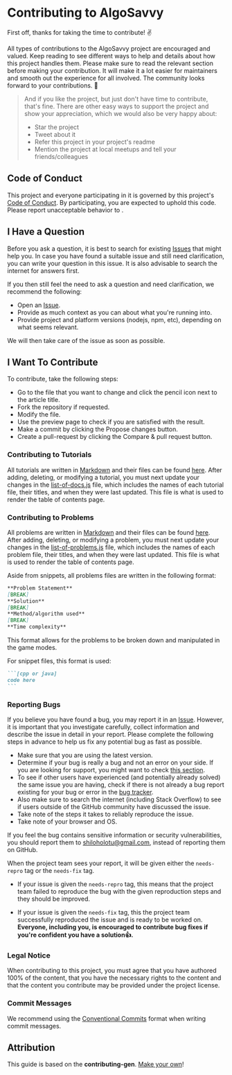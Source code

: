 # Contributing to AlgoSavvy

First off, thanks for taking the time to contribute! ✌️

All types of contributions to the AlgoSavvy project are encouraged and valued. Keep reading to see different ways to help and details about how this project handles them. Please make sure to read the relevant section before making your contribution. It will make it a lot easier for maintainers and smooth out the experience for all involved. The community looks forward to your contributions. 🎉

> And if you like the project, but just don't have time to contribute, that's fine. There are other easy ways to support the project and show your appreciation, which we would also be very happy about:
> - Star the project
> - Tweet about it
> - Refer this project in your project's readme
> - Mention the project at local meetups and tell your friends/colleagues


## Code of Conduct

This project and everyone participating in it is governed by this project's
[Code of Conduct](https://github.com/shiloholotu/algosavvyblob/master/CODE_OF_CONDUCT.md).
By participating, you are expected to uphold this code. Please report unacceptable behavior
to .


## I Have a Question

Before you ask a question, it is best to search for existing [Issues](https://github.com/shiloholotu/algosavvy/issues) that might help you. In case you have found a suitable issue and still need clarification, you can write your question in this issue. It is also advisable to search the internet for answers first.

If you then still feel the need to ask a question and need clarification, we recommend the following:

- Open an [Issue](https://github.com/shiloholotu/algosavvy/issues/new).
- Provide as much context as you can about what you're running into.
- Provide project and platform versions (nodejs, npm, etc), depending on what seems relevant.

We will then take care of the issue as soon as possible.

<!--
You might want to create a separate issue tag for questions and include it in this description. People should then tag their issues accordingly.

Depending on how large the project is, you may want to outsource the questioning, e.g. to Stack Overflow or Gitter. You may add additional contact and information possibilities:
- IRC
- Slack
- Gitter
- Stack Overflow tag
- Blog
- FAQ
- Roadmap
- E-Mail List
- Forum
-->

## I Want To Contribute

To contribute, take the following steps:

- Go to the file that you want to change and click the pencil icon next to the article title.
- Fork the repository if requested.
- Modify the file.
- Use the preview page to check if you are satisfied with the result.
- Make a commit by clicking the Propose changes button.
- Create a pull-request by clicking the Compare & pull request button.

### Contributing to Tutorials
All tutorials are written in [Markdown](https://docs.github.com/en/get-started/writing-on-github/getting-started-with-writing-and-formatting-on-github/basic-writing-and-formatting-syntax) and their files can be found [here](https://github.com/shiloholotu/algosavvy/tree/main/tutorial-markdown). After adding, deleting, or modifying a tutorial, you must next update your changes in the [list-of-docs.js](https://github.com/shiloholotu/algosavvy/blob/main/scripts/tutorial-scripts/list-of-docs.js) file, which includes the names of each tutorial file, their titles, and when they were last updated. This file is what is used to render the table of contents page.

### Contributing to Problems
All problems are written in [Markdown](https://docs.github.com/en/get-started/writing-on-github/getting-started-with-writing-and-formatting-on-github/basic-writing-and-formatting-syntax) and their files can be found [here](https://github.com/shiloholotu/algosavvy/tree/main/problem-markdown). After adding, deleting, or modifying a problem, you must next update your changes in the [list-of-problems.js](https://github.com/shiloholotu/algosavvy/blob/main/scripts/problemset-scripts/list-of-docs.js) file, which includes the names of each problem file, their titles, and when they were last updated. This file is what is used to render the table of contents page.

Aside from snippets, all problems files are written in the following format:
```md
**Problem Statement**
[BREAK]
**Solution**
[BREAK]
**Method/algorithm used**
[BREAK]
**Time complexity**
```
This format allows for the problems to be broken down and manipulated in the game modes.

For snippet files, this format is used:
~~~md
```[cpp or java]
code here
```
~~~




### Reporting Bugs
If you believe you have found a bug, you may report it in an [Issue](https://github.com/shiloholotu/algosavvy/issues/new). However, it is important that you investigate carefully, collect information and describe the issue in detail in your report. Please complete the following steps in advance to help us fix any potential bug as fast as possible.

- Make sure that you are using the latest version.
- Determine if your bug is really a bug and not an error on your side. If you are looking for support, you might want to check [this section](#i-have-a-question).
- To see if other users have experienced (and potentially already solved) the same issue you are having, check if there is not already a bug report existing for your bug or error in the [bug tracker](https://github.com/shiloholotu/algosavvyissues?q=label%3Abug).
- Also make sure to search the internet (including Stack Overflow) to see if users outside of the GitHub community have discussed the issue.
- Take note of the steps it takes to reliably reproduce the issue.
- Take note of your browser and OS.

If you feel the bug contains sensitive information or security vulnerabilities, you should report them to [shiloholotu@gmail.com](mailto:shiloholotu@gmail.com), instead of reporting them on GitHub.


When the project team sees your report, it will be given either the `needs-repro` tag or the `needs-fix` tag.
- If your issue is given the `needs-repro` tag, this means that the project team failed to reproduce the bug with the given reproduction steps and they should be improved.

- If your issue is given the `needs-fix` tag, this the project team successfully reproduced the issue and is ready to be worked on. **Everyone, including you, is encouraged to contribute bug fixes if you're confident you have a solution👍.**


### Legal Notice
When contributing to this project, you must agree that you have authored 100% of the content, that you have the necessary rights to the content and that the content you contribute may be provided under the project license.

### Commit Messages
We recommend using the [Conventional Commits](https://www.conventionalcommits.org/en/v1.0.0/) format when writing commit messages.

## Attribution
This guide is based on the **contributing-gen**. [Make your own](https://github.com/bttger/contributing-gen)!